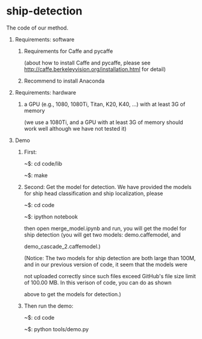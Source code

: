 # ship-detection

The code of our method.


1. Requirements: software
   1) Requirements for Caffe and pycaffe
   
      (about how to install Caffe and pycaffe, please see http://caffe.berkeleyvision.org/installation.html for detail)
      
   2) Recommend to install Anaconda
   
   
2. Requirements: hardware
   1) a GPU (e.g., 1080, 1080Ti, Titan, K20, K40, ...) with at least 3G of memory
   
      (we use a 1080Ti, and a GPU with at least 3G of memory should work well although we have not tested it)
      
      
3. Demo 
   1) First:
        
        ~$: cd code/lib
   
        ~$: make
        
   
   2) Second: Get the model for detection. We have provided the models for ship head classification and ship localization, please
   
        ~$: cd code
      
        ~$: ipython notebook
      
      then open merge_model.ipynb and run, you will get the model for ship detection (you will get two models: demo.caffemodel, and 
      
      
      demo_cascade_2.caffemodel.)
            
      
      (Notice: The two models for ship detection are both large than 100M, and in our previous version of code, it seem that the models were    
      
      not uploaded correctly since such files exceed GitHub's file size limit of 100.00 MB. In this verison of code, you can do as shown 
      
      above to get the models for detection.)
      
           
   3) Then run the demo:
   
        ~$: cd code
      
        ~$: python tools/demo.py
      
                                     
